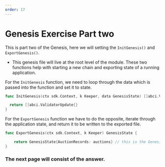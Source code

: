 ```yaml
---
order: 17
---
```


# Genesis Exercise Part two

This is part two of the Genesis, here we will setting the `InitGenesis()` and `ExportGenesis()`.

- This genesis file will live at the root level of the module.
  These two functions help with starting a new chain and exporting state of a running application.

For the `InitGenesis` function, we need to loop through the data which is passed into the function and set it to state.

```go
func InitGenesis(ctx sdk.Context, k Keeper, data GenesisState) []abci.ValidatorUpdate {

  return []abci.ValidatorUpdate{}
}
```

For the `ExportGenesis` function we have to do the opposite, iterate through the application state, and return it to be written to the exported file.

```go
func ExportGenesis(ctx sdk.Context, k Keeper) GenesisState {

	return GenesisState{AuctionRecords: auctions} // this is the Genesis state that
}
```

### The next page will consist of the answer.
